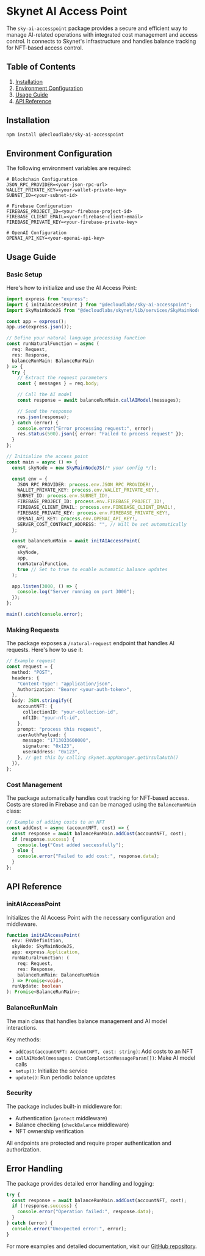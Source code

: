 # Skynet AI Access Point

The `sky-ai-accesspoint` package provides a secure and efficient way to manage AI-related operations with integrated cost management and access control. It connects to Skynet's infrastructure and handles balance tracking for NFT-based access control.

## Table of Contents

1. [Installation](#installation)
2. [Environment Configuration](#environment-configuration)
3. [Usage Guide](#usage-guide)
4. [API Reference](#api-reference)

## Installation

```bash
npm install @decloudlabs/sky-ai-accesspoint
```

## Environment Configuration

The following environment variables are required:

```env
# Blockchain Configuration
JSON_RPC_PROVIDER=<your-json-rpc-url>
WALLET_PRIVATE_KEY=<your-wallet-private-key>
SUBNET_ID=<your-subnet-id>

# Firebase Configuration
FIREBASE_PROJECT_ID=<your-firebase-project-id>
FIREBASE_CLIENT_EMAIL=<your-firebase-client-email>
FIREBASE_PRIVATE_KEY=<your-firebase-private-key>

# OpenAI Configuration
OPENAI_API_KEY=<your-openai-api-key>
```

## Usage Guide

### Basic Setup

Here's how to initialize and use the AI Access Point:

```typescript
import express from "express";
import { initAIAccessPoint } from "@decloudlabs/sky-ai-accesspoint";
import SkyMainNodeJS from "@decloudlabs/skynet/lib/services/SkyMainNodeJS";

const app = express();
app.use(express.json());

// Define your natural language processing function
const runNaturalFunction = async (
  req: Request,
  res: Response,
  balanceRunMain: BalanceRunMain
) => {
  try {
    // Extract the request parameters
    const { messages } = req.body;

    // Call the AI model
    const response = await balanceRunMain.callAIModel(messages);

    // Send the response
    res.json(response);
  } catch (error) {
    console.error("Error processing request:", error);
    res.status(500).json({ error: "Failed to process request" });
  }
};

// Initialize the access point
const main = async () => {
  const skyNode = new SkyMainNodeJS(/* your config */);

  const env = {
    JSON_RPC_PROVIDER: process.env.JSON_RPC_PROVIDER!,
    WALLET_PRIVATE_KEY: process.env.WALLET_PRIVATE_KEY!,
    SUBNET_ID: process.env.SUBNET_ID!,
    FIREBASE_PROJECT_ID: process.env.FIREBASE_PROJECT_ID!,
    FIREBASE_CLIENT_EMAIL: process.env.FIREBASE_CLIENT_EMAIL!,
    FIREBASE_PRIVATE_KEY: process.env.FIREBASE_PRIVATE_KEY!,
    OPENAI_API_KEY: process.env.OPENAI_API_KEY!,
    SERVER_COST_CONTRACT_ADDRESS: "", // Will be set automatically
  };

  const balanceRunMain = await initAIAccessPoint(
    env,
    skyNode,
    app,
    runNaturalFunction,
    true // Set to true to enable automatic balance updates
  );

  app.listen(3000, () => {
    console.log("Server running on port 3000");
  });
};

main().catch(console.error);
```

### Making Requests

The package exposes a `/natural-request` endpoint that handles AI requests. Here's how to use it:

```typescript
// Example request
const request = {
  method: "POST",
  headers: {
    "Content-Type": "application/json",
    Authorization: "Bearer <your-auth-token>",
  },
  body: JSON.stringify({
    accountNFT: {
      collectionID: "your-collection-id",
      nftID: "your-nft-id",
    },
    prompt: "process this request",
    userAuthPayload: {
      message: "1713033600000",
      signature: "0x123",
      userAddress: "0x123",
    }, // get this by calling skynet.appManager.getUrsulaAuth()
  }),
};
```

### Cost Management

The package automatically handles cost tracking for NFT-based access. Costs are stored in Firebase and can be managed using the `BalanceRunMain` class:

```typescript
// Example of adding costs to an NFT
const addCost = async (accountNFT, cost) => {
  const response = await balanceRunMain.addCost(accountNFT, cost);
  if (response.success) {
    console.log("Cost added successfully");
  } else {
    console.error("Failed to add cost:", response.data);
  }
};
```

## API Reference

### initAIAccessPoint

Initializes the AI Access Point with the necessary configuration and middleware.

```typescript
function initAIAccessPoint(
  env: ENVDefinition,
  skyNode: SkyMainNodeJS,
  app: express.Application,
  runNaturalFunction: (
    req: Request,
    res: Response,
    balanceRunMain: BalanceRunMain
  ) => Promise<void>,
  runUpdate: boolean
): Promise<BalanceRunMain>;
```

### BalanceRunMain

The main class that handles balance management and AI model interactions.

Key methods:

- `addCost(accountNFT: AccountNFT, cost: string)`: Add costs to an NFT
- `callAIModel(messages: ChatCompletionMessageParam[])`: Make AI model calls
- `setup()`: Initialize the service
- `update()`: Run periodic balance updates

### Security

The package includes built-in middleware for:

- Authentication (`protect` middleware)
- Balance checking (`checkBalance` middleware)
- NFT ownership verification

All endpoints are protected and require proper authentication and authorization.

## Error Handling

The package provides detailed error handling and logging:

```typescript
try {
  const response = await balanceRunMain.addCost(accountNFT, cost);
  if (!response.success) {
    console.error("Operation failed:", response.data);
  }
} catch (error) {
  console.error("Unexpected error:", error);
}
```

For more examples and detailed documentation, visit our [GitHub repository](https://github.com/stackosofficial/skynet_accesspoint_example).
